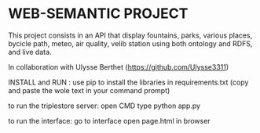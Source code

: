 # WEB-SEMANTIC PROJECT

This project consists in an API that display fountains, parks, various places, bycicle path, meteo, air quality, velib station using both ontology and RDFS, and live data.

In collaboration with Ulysse Berthet (https://github.com/Ulysse3311)


INSTALL and RUN :
  use pip to install the libraries in requirements.txt 
  (copy and paste the wole text in your command prompt)

  to run the triplestore server:
  open CMD
  type python app.py

  to run the interface:
  go to interface
  open page.html in browser
